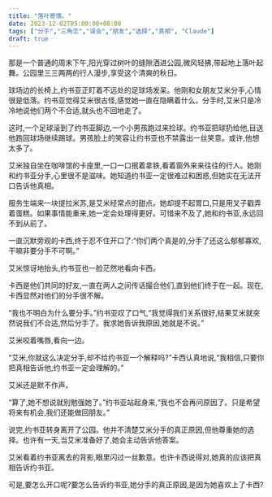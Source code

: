 ```yaml
---
title: "落叶寄情。"
date: 2023-12-02T05:00:00+08:00
tags: ["分手","三角恋","误会","朋友","选择","真相", "Claude"]
draft: true
--- 
```


那是一个普通的周末下午,阳光穿过树叶的缝隙洒进公园,微风轻拂,带起地上落叶起舞。公园里三三两两的行人漫步,享受这个清爽的秋日。

球场边的长椅上,约书亚正盯着不远处的足球场发呆。他刚和女朋友艾米分手,心情很是低落。约书亚觉得艾米很古怪,感觉她一直在隐瞒着什么。分手时,艾米只是冷冷地说他们两个不合适,就头也不回地走了。

这时,一个足球滚到了约书亚脚边,一个小男孩跑过来捡球。约书亚把球扔给他,目送他跑回球场继续踢球。男孩脸上的笑容让约书亚也不禁露出一丝笑意。或许,他想太多了。

艾米独自坐在咖啡馆的卡座里,一口一口抿着拿铁,看着窗外来来往往的行人。她刚和约书亚分手,心里很不是滋味。她知道约书亚一定很难过和困惑,但她实在无法开口告诉他真相。

服务生端来一块提拉米苏,是艾米经常点的甜点。她却提不起胃口,只是用叉子戳弄着蛋糕。如果事情能重来,她一定会处理得更好。可惜来不及了,她和约书亚,永远回不到从前了。

一直沉默旁观的卡西,终于忍不住开口了:“你们两个真是的,分手了还这么郁郁寡欢,干嘛非要分手不可啊。” 

艾米惊讶地抬头,约书亚也一脸茫然地看向卡西。

卡西是他们共同的好友,一直在两人之间传话撮合他们,直到他们终于在一起。现在,卡西显然对他们的分手很不解。

“我也不明白为什么要分手。”约书亚叹了口气,“我觉得我们关系很好,结果艾米就突然说我们不合适,然后分手了。我求她告诉我原因,她就是不说。”

艾米咬着嘴唇,看向一边。

“艾米,你就这么决定分手,却不给约书亚一个解释吗?”卡西认真地说,“我相信,只要你把真相告诉他,约书亚一定会理解的。”

艾米还是默不作声。

“算了,她不想说就别勉强她了。”约书亚站起身来,“我也不会再问原因了。只是希望将来有机会,我们还能做回朋友。”

说完,约书亚转身离开了公园。他并不清楚艾米分手的真正原因,但他尊重她的选择。也许有一天,当艾米准备好了,她会主动告诉他答案。

艾米看着约书亚离去的背影,眼里闪过一丝歉意。也许卡西说得对,她真的应该把真相告诉约书亚。

可是,要怎么开口呢?要怎么告诉约书亚,她分手的真正原因,是因为她喜欢上了卡西?